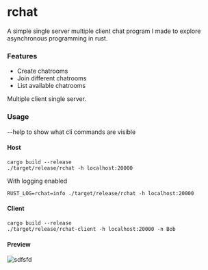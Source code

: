 # rchat

A simple single server multiple client chat program I made to explore asynchronous programming in rust.

### Features

- Create chatrooms
- Join different chatrooms
- List available chatrooms

Multiple client single server.

### Usage

--help to show what cli commands are visible

#### Host

```
cargo build --release
./target/release/rchat -h localhost:20000
```

With logging enabled 

```
RUST_LOG=rchat=info ./target/release/rchat -h localhost:20000
```

#### Client

```
cargo build --release
./target/release/rchat-client -h localhost:20000 -n Bob
```

#### Preview

![sdfsfd](https://thumbs.gfycat.com/TerribleLameAndeancat-size_restricted.gif)
